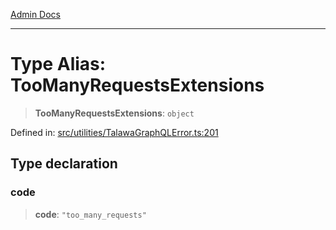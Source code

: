 [Admin Docs](/)

***

# Type Alias: TooManyRequestsExtensions

> **TooManyRequestsExtensions**: `object`

Defined in: [src/utilities/TalawaGraphQLError.ts:201](https://github.com/NishantSinghhhhh/talawa-api/blob/69de67039e23da5433da6bf054785223c86c0ed1/src/utilities/TalawaGraphQLError.ts#L201)

## Type declaration

### code

> **code**: `"too_many_requests"`
